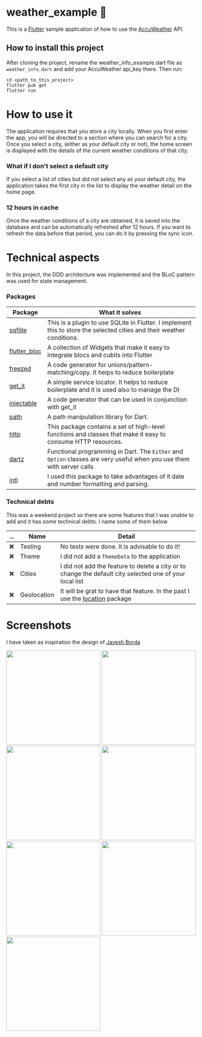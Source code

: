 # weather_example  :blue_heart: 

This is a [Flutter](https://flutter.dev/) sample application of how to use the [AccuWeather](https://www.accuweather.com/) API. 


## How to install this project
After cloning the project, rename the weather_info_example.dart file as `weather_info.dart` and add your AccuWeather api_key there. Then run:

```
cd <path_to_this_project>
flutter pub get
flutter run
```

# How to use it
The application requires that you store a city locally. When you first enter the app, you will be directed to a section where you can search for a city. Once you select a city, (either as your default city or not), the home screen is displayed with the details of the current weather conditions of that city.


### What if I don't select a default city
If you select a list of cities but did not select any as your default city, the application takes the first city in the list to display the weather detail on the home page.

### 12 hours in cache
Once the weather conditions of a city are obtained, it is saved into the database and can be automatically refreshed after 12 hours. If you want to refresh the data before that period, you can do it by pressing the sync icon.


# Technical aspects
In this project, the DDD architecture was implemented and the BLoC pattern was used for state management. 

### Packages
Package | What it solves
------------ | -------------
[sqflite](https://pub.dev/packages/sqflite) | This is a plugin to use SQLite in Flutter. I implement this to store the selected cities and their weather conditions.
[flutter_bloc](https://pub.dev/packages/flutter_bloc) | A collection of Widgets that make it easy to integrate blocs and cubits into Flutter
[freezed](https://pub.dev/packages/freezed) | A code generator for unions/pattern-matching/copy. It helps to reduce boilerplate
[get_it](https://pub.dev/packages/get_it) | A simple service locator. It helps to reduce boilerplate and it is used also to manage the DI
[injectable](https://pub.dev/packages/injectable) | A code generator that can be used in conjunction with get_it
[path](https://pub.dev/packages/path) | A path manipulation library for Dart. 
[http](https://pub.dev/packages/http) | This package contains a set of high-level functions and classes that make it easy to consume HTTP resources. 
[dartz](https://pub.dev/packages/dartz) | Functional programming in Dart. The `Either` and `Option` classes are very useful when you use them with server calls
[intl](https://pub.dev/packages/intl) | I used this package to take advantages of it date and number formatting and parsing.

### Technical debts
This was a weekend project so there are some features that I was unable to add and it has some technical debts. I name some of them below

 ...  | Name | Detail
------ | ------ | ------ 
:x: | Testing | No tests were done. It is advisable to do it!
:x: | Theme | I did not add a `ThemeData` to the application
:x: | Cities | I did not add the feature to delete a city or to change the default city selected one of your local list
:x: | Geolocation | It will be grat to have that feature. In the past I use the [location](https://pub.dev/packages/location) package

# Screenshots

I have taken as inspiration the design of [Jayesh Borda](https://www.uplabs.com/posts/weather-app-ui-concept-b899e319-7180-4747-ad0f-63b7920f9f98)

<img src="https://user-images.githubusercontent.com/6399992/134124065-61e38e0e-5ad4-48e4-ba9e-bc411d085987.png" width="250"> <img src="https://user-images.githubusercontent.com/6399992/134124513-af2031a5-7569-466c-98f4-ad695355b420.png" width="250"> <img src="https://user-images.githubusercontent.com/6399992/134124516-701756ba-a4d1-43b3-9e15-cc71f70c3408.png" width="250"> <img src="https://user-images.githubusercontent.com/6399992/134124748-9cfdeb51-2e12-4202-b884-3e6e79e4b562.png" width="250"> <img src="https://user-images.githubusercontent.com/6399992/134124740-1129fd59-e670-426e-88b4-0d24b7bc4582.png" width="250"> <img src="https://user-images.githubusercontent.com/6399992/134124755-bb6cdf2f-e083-42ba-8248-958f33cda06c.png" width="250"> <img src="https://user-images.githubusercontent.com/6399992/134124762-a395ffc8-8001-4b2f-9b65-26232d33010c.png" width="250">


